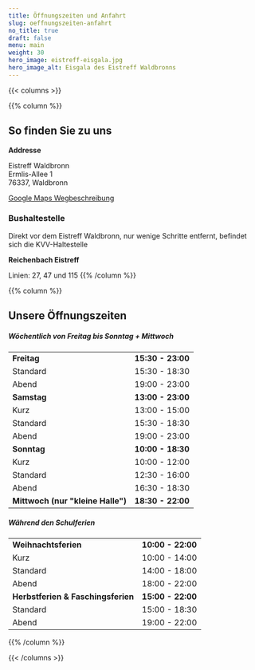 ```yaml
---
title: Öffnungszeiten und Anfahrt
slug: oeffnungszeiten-anfahrt
no_title: true
draft: false
menu: main
weight: 30
hero_image: eistreff-eisgala.jpg
hero_image_alt: Eisgala des Eistreff Waldbronns
---
```


{{< columns >}}

{{% column %}}

## So finden Sie zu uns

**Addresse**

Eistreff Waldbronn  
Ermlis-Allee 1  
76337, Waldbronn

[Google Maps Wegbeschreibung](https://www.google.de/maps/dir//Eistreff+Waldbronn,+Ermlis-Allee+1,+76337+Waldbronn)

### Bushaltestelle

Direkt vor dem Eistreff Waldbronn, nur wenige Schritte entfernt, befindet sich die KVV-Haltestelle

**Reichenbach Eistreff**

Linien: 27, 47 und 115
{{% /column %}}

{{% column %}}

## Unsere Öffnungszeiten

##### Wöchentlich von Freitag bis Sonntag + Mittwoch

|                                   |                   |
| --------------------------------- | ----------------- |
| **Freitag**                       | **15:30 - 23:00** |
| Standard                          | 15:30 - 18:30     |
| Abend                             | 19:00 - 23:00     |
| **Samstag**                       | **13:00 - 23:00** |
| Kurz                              | 13:00 - 15:00     |
| Standard                          | 15:30 - 18:30     |
| Abend                             | 19:00 - 23:00     |
| **Sonntag**                       | **10:00 - 18:30** |
| Kurz                              | 10:00 - 12:00     |
| Standard                          | 12:30 - 16:00     |
| Abend                             | 16:30 - 18:30     |
| **Mittwoch (nur "kleine Halle")** | **18:30 - 22:00** |

##### Während den Schulferien

|                                    |                   |
| ---------------------------------- | ----------------- |
| **Weihnachtsferien**               | **10:00 - 22:00** |
| Kurz                               | 10:00 - 14:00     |
| Standard                           | 14:00 - 18:00     |
| Abend                              | 18:00 - 22:00     |
| **Herbstferien & Faschingsferien** | **15:00 - 22:00** |
| Standard                           | 15:00 - 18:30     |
| Abend                              | 19:00 - 22:00     |

{{% /column %}}

{{< /columns >}}
